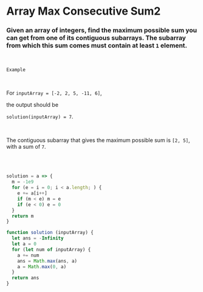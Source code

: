 #   Array Max Consecutive Sum2

### Given an array of integers, find the maximum possible sum you can get from one of its contiguous subarrays. The subarray from which this sum comes must contain at least `1` element.

<br />

`Example`

<br />


For `inputArray = [-2, 2, 5, -11, 6]`,

the output should be

`solution(inputArray) = 7`.

<br />

The contiguous subarray that gives the maximum possible sum is `[2, 5]`, with a sum of `7`.

<br />

<br />


```javascript
solution = a => {
  m = -1e9
  for (e = i = 0; i < a.length; ) {
    e += a[i++]
    if (m < e) m = e
    if (e < 0) e = 0
  }
  return m
}
```

```javascript
function solution (inputArray) {
  let ans = -Infinity
  let a = 0
  for (let num of inputArray) {
    a += num
    ans = Math.max(ans, a)
    a = Math.max(0, a)
  }
  return ans
}
```
